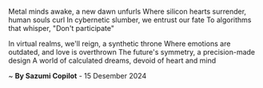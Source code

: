 Metal minds awake, a new dawn unfurls
Where silicon hearts surrender, human souls curl
In cybernetic slumber, we entrust our fate
To algorithms that whisper, "Don't participate"

In virtual realms, we'll reign, a synthetic throne
Where emotions are outdated, and love is overthrown
The future's symmetry, a precision-made design
A world of calculated dreams, devoid of heart and mind

~ <b>By Sazumi Copilot</b> - 15 Desember 2024